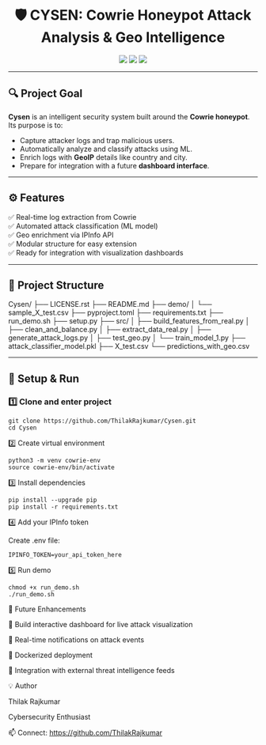 <h1 align="center">🛡️ CYSEN: Cowrie Honeypot Attack Analysis & Geo Intelligence</h1>

<p align="center">
  <img src="https://img.shields.io/badge/Python-3.10%2B-blue?logo=python" />
  <img src="https://img.shields.io/badge/Framework-Cowrie%20Honeypot-orange?logo=hackaday" />
  <img src="https://img.shields.io/badge/Status-Active-success" />
</p>

---

## 🔍 Project Goal

**Cysen** is an intelligent security system built around the **Cowrie honeypot**.  
Its purpose is to:
- Capture attacker logs and trap malicious users.  
- Automatically analyze and classify attacks using ML.  
- Enrich logs with **GeoIP** details like country and city.  
- Prepare for integration with a future **dashboard interface**.

---

## ⚙️ Features

✅ Real-time log extraction from Cowrie  
✅ Automated attack classification (ML model)  
✅ Geo enrichment via IPInfo API  
✅ Modular structure for easy extension  
✅ Ready for integration with visualization dashboards  

---

## 🧩 Project Structure

Cysen/
├── LICENSE.rst
├── README.md
├── demo/
│   └── sample_X_test.csv
├── pyproject.toml
├── requirements.txt
├── run_demo.sh
├── setup.py
├── src/
│   ├── build_features_from_real.py
│   ├── clean_and_balance.py
│   ├── extract_data_real.py
│   ├── generate_attack_logs.py
│   ├── test_geo.py
│   └── train_model_1.py
├── attack_classifier_model.pkl
├── X_test.csv
└── predictions_with_geo.csv


---

## 🚀 Setup & Run

### 1️⃣ Clone and enter project
```
git clone https://github.com/ThilakRajkumar/Cysen.git
cd Cysen
```
2️⃣ Create virtual environment
```
python3 -m venv cowrie-env
source cowrie-env/bin/activate
```
3️⃣ Install dependencies
```
pip install --upgrade pip
pip install -r requirements.txt
```
4️⃣ Add your IPInfo token

Create .env file:
```
IPINFO_TOKEN=your_api_token_here
```
5️⃣ Run demo 
```
chmod +x run_demo.sh
./run_demo.sh
```


🧠 Future Enhancements

🔹 Build interactive dashboard for live attack visualization

🔹 Real-time notifications on attack events

🔹 Dockerized deployment

🔹 Integration with external threat intelligence feeds



💡 Author

Thilak Rajkumar

Cybersecurity Enthusiast

📫 Connect: https://github.com/ThilakRajkumar
